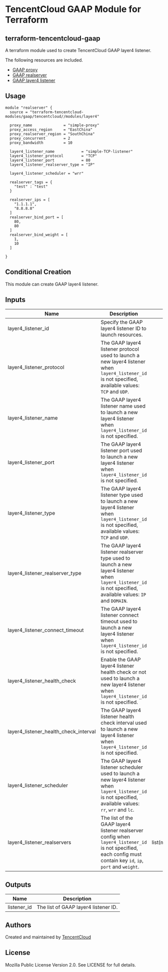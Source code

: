 # TencentCloud GAAP Module for Terraform

## terraform-tencentcloud-gaap

A terraform module used to create TencentCloud GAAP layer4 listener.

The following resources are included.

* [GAAP proxy](https://www.terraform.io/docs/providers/tencentcloud/r/gaap_proxy.html)
* [GAAP realserver](https://www.terraform.io/docs/providers/tencentcloud/r/gaap_realserver.html)
* [GAAP layer4 listener](https://www.terraform.io/docs/providers/tencentcloud/r/gaap_layer4_listener.html)

## Usage

```hcl
module "realserver" {
  source = "terraform-tencentcloud-modules/gaap/tencentcloud//modules/layer4"

  proxy_name              = "simple-proxy"
  proxy_access_region     = "EastChina"
  proxy_realserver_region = "SouthChina"
  proxy_concurrent        = 2
  proxy_bandwidth         = 10

  layer4_listener_name            = "simple-TCP-listener"
  layer4_listener_protocol        = "TCP"
  layer4_listener_port            = 80
  layer4_listener_realserver_type = "IP"

  layer4_listener_scheduler = "wrr"

  realserver_tags = {
    "test" : "test"
  }

  realserver_ips = [
    "1.1.1.1",
    "8.8.8.8"
  ]
  realserver_bind_port = [
    80,
    80
  ]
  realserver_bind_weight = [
    1,
    10
  ]

}
```

## Conditional Creation

This module can create GAAP layer4 listener.

## Inputs

| Name | Description | Type | Default | Required |
|------|-------------|:----:|:-----:|:-----:|
| layer4_listener_id | Specify the GAAP layer4 listener ID to launch resources. | string | "" | no|
| layer4_listener_protocol | The GAAP layer4 listener protocol used to launch a new layer4 listener when `layer4_listener_id` is not specified, available values: `TCP` and `UDP`. | string | "" | no |
| layer4_listener_name | The GAAP layer4 listener name used to launch a new layer4 listener when `layer4_listener_id` is not specified. | string | "" | no |
| layer4_listener_port | The GAAP layer4 listener port used to launch a new layer4 listener when `layer4_listener_id` is not specified. | integer | null | no |
| layer4_listener_type | The GAAP layer4 listener type used to launch a new layer4 listener when `layer4_listener_id` is not specified, available values: `TCP` and `UDP`. | string | null | no |
| layer4_listener_realserver_type | The GAAP layer4 listener realserver type used to launch a new layer4 listener when `layer4_listener_id` is not specified, available values: `IP` and `DOMAIN`. | string | null | no |
| layer4_listener_connect_timeout | The GAAP layer4 listener connect timeout used to launch a new layer4 listener when `layer4_listener_id` is not specified. | integer | 2 | no |
| layer4_listener_health_check | Enable the GAAP layer4 listener health check or not used to launch a new layer4 listener when `layer4_listener_id` is not specified. | bool | false | no |
| layer4_listener_health_check_interval | The GAAP layer4 listener health check interval used to launch a new layer4 listener when `layer4_listener_id` is not specified. | integer | 5 | no |
| layer4_listener_scheduler | The GAAP layer4 listener scheduler used to launch a new layer4 listener when `layer4_listener_id` is not specified, available values: `rr`, `wrr` and `lc`. | string | null | no |
| layer4_listener_realservers | The list of the GAAP layer4 listener realserver config when `layer4_listener_id` is not specified, each config must contain key `id`, `ip`, `port` and `weight`. | list(map(string)) | [] | no |

## Outputs

| Name | Description |
|------|-------------|
| listener_id | The list of GAAP layer4 listener ID. |

## Authors

Created and maintained by [TencentCloud](https://github.com/terraform-providers/terraform-provider-tencentcloud)

## License

Mozilla Public License Version 2.0.
See LICENSE for full details.